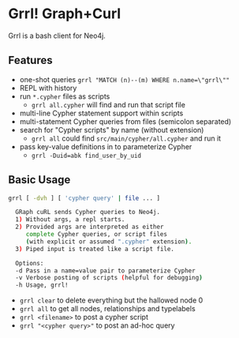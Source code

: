 Grrl! Graph+Curl
================

Grrl is a bash client for Neo4j. 

## Features

- one-shot queries `grrl "MATCH (n)--(m) WHERE n.name=\"grrl\""`
- REPL with history
- run `*.cypher` files as scripts
  - `grrl all.cypher` will find and run that script file
- multi-line Cypher statement support within scripts 
- multi-statement Cypher queries from files (semicolon separated)
- search for "Cypher scripts" by name (without extension)
  - `grrl all` could find `src/main/cypher/all.cypher` and run it
- pass key-value definitions in to parameterize Cypher
  - `grrl -Duid=abk find_user_by_uid`

## Basic Usage

```bash
grrl [ -dvh ] [ 'cypher query' | file ... ]

  GRaph cuRL sends Cypher queries to Neo4j.
  1) Without args, a repl starts.
  2) Provided args are interpreted as either
     complete Cypher queries, or script files 
     (with explicit or assumed ".cypher" extension).
  3) Piped input is treated like a script file.

  Options:
  -d Pass in a name=value pair to parameterize Cypher
  -v Verbose posting of scripts (helpful for debugging)
  -h Usage, grrl!
```

- `grrl clear` to delete everything but the hallowed node 0
- `grrl all` to get all nodes, relationships and typelabels
- `grrl <filename>` to post a cypher script
- `grrl "<cypher query>"` to post an ad-hoc query
